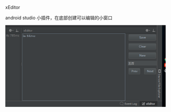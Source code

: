 xEditor

android studio 小插件，在底部创建可以编辑的小窗口

![界面](https://github.com/zii4914/XEditor/blob/master/readme/Window.png)
